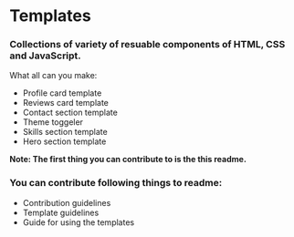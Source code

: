 # Templates
### Collections of variety of resuable components of HTML, CSS and JavaScript.

What all can you make:
- Profile card template
- Reviews card template
- Contact section template
- Theme toggeler
- Skills section template
- Hero section template

**Note: The first thing you can contribute to is the this readme.**

### You can contribute following things to readme:
- Contribution guidelines
- Template guidelines
- Guide for using the templates 
